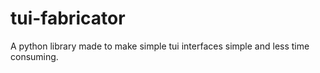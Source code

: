 # tui-fabricator
A python library made to make simple tui interfaces simple and less time consuming.
